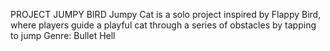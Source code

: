 PROJECT JUMPY BIRD
Jumpy Cat is a solo project inspired by Flappy Bird, where players guide a playful cat through a series of obstacles by tapping to jump
Genre: Bullet Hell
